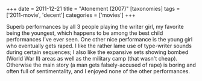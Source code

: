 +++
date = 2011-12-21
title = "Atonement (2007)"
[taxonomies]
tags = ['2011-movie', 'decent']
categories = ['movies']
+++

Superb performances by all 3 people playing the writer girl, my favorite
being the youngest, which happens to be among the best child
performances I've ever seen. One other nice performance is the young
girl who eventually gets raped. I like the rather lame use of
type-writer sounds during certain sequences; I also like the expansive
sets showing bombed (World War II) areas as well as the military camp
(that wasn't cheap). Otherwise the main story (a man gets
falsely-accused of rape) is boring and often full of sentimentality, and
I enjoyed none of the other performances.
